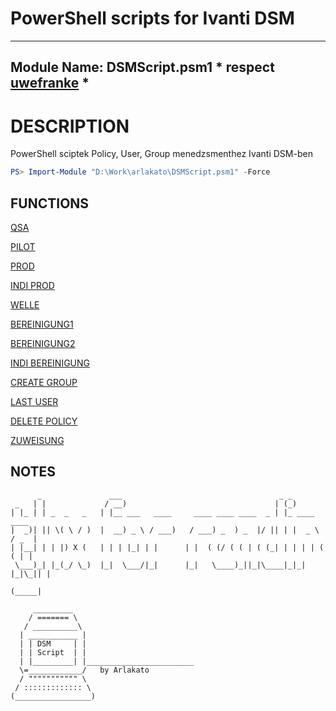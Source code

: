 # PowerShell scripts for Ivanti DSM


---
Module Name: DSMScript.psm1 * respect [uwefranke](https://github.com/uwefranke/msgDSM7Module) *
---

# DESCRIPTION
PowerShell sciptek Policy, User, Group menedzsmenthez Ivanti DSM-ben

```powershell
PS> Import-Module "D:\Work\arlakato\DSMScript.psm1" -Force
```

## FUNCTIONS 
[QSA](QSA.md)

[PILOT](PILOT.md)

[PROD](PROD.md)

[INDI PROD](INDI%20PROD.md)

[WELLE](WELLE.md)

[BEREINIGUNG1](CLEANUP.md)

[BEREINIGUNG2](TOTALCLEANUP.md)

[INDI BEREINIGUNG](CHECKMEMBERSHIP.md)

[CREATE GROUP]()

[LAST USER]()

[DELETE POLICY]()

[ZUWEISUNG]()


## NOTES
```
      _               ___                                   _ _             
 _   | |             / __)                                 | (_)            
| |_ | | _  _   _   | |__ ___   ____     ____ ____ ____  _ | |_ ____   ____ 
|  _)| || \( \ / )  |  __) _ \ / ___)   / ___) _  ) _  |/ || | |  _ \ / _  |
| |__| | | |) X (   | | | |_| | |      | |  ( (/ ( ( | ( (_| | | | | ( ( | |
 \___)_| |_(_/ \_)  |_|  \___/|_|      |_|   \____)_||_|\____|_|_| |_|\_|| |
                                                                     (_____| 
                                                                     
     _________
    / ======= \
   / __________\
  | ___________ |
  | | DSM     | |
  | | Script  | |
  | |_________| |________________________
  \=____________/   by Arlakato      
  / """"""""""" \                       
 / ::::::::::::: \                  
(_________________)
                                                                     
```


